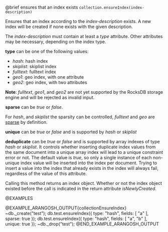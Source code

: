 

@brief ensures that an index exists
`collection.ensureIndex(index-description)`

Ensures that an index according to the *index-description* exists. A
new index will be created if none exists with the given description.

The *index-description* must contain at least a *type* attribute.
Other attributes may be necessary, depending on the index type.

**type** can be one of the following values:
- *hash*: hash index
- *skiplist*: skiplist index
- *fulltext*: fulltext index
- *geo1*: geo index, with one attribute
- *geo2*: geo index, with two attributes

**Note**: *fulltext*, *geo1*, and *geo2* are not yet supported by the RocksDB storage engine and will be rejected as invalid input.

**sparse** can be *true* or *false*.

For *hash*, and *skiplist* the sparsity can be controlled, *fulltext* and *geo*
are [sparse](WhichIndex.md) by definition.

**unique** can be *true* or *false* and is supported by *hash* or *skiplist*

**deduplicate** can be *true* or *false* and is supported by array indexes of
type *hash* or *skiplist*. It controls whether inserting duplicate index values 
from the same document into a unique array index will lead to a unique constraint
error or not. The default value is *true*, so only a single instance of each
non-unique index value will be inserted into the index per document. Trying to
insert a value into the index that already exists in the index will always fail,
regardless of the value of this attribute.

Calling this method returns an index object. Whether or not the index
object existed before the call is indicated in the return attribute
*isNewlyCreated*.

@EXAMPLES

@EXAMPLE_ARANGOSH_OUTPUT{collectionEnsureIndex}
~db._create("test");
db.test.ensureIndex({ type: "hash", fields: [ "a" ], sparse: true });
db.test.ensureIndex({ type: "hash", fields: [ "a", "b" ], unique: true });
~db._drop("test");
@END_EXAMPLE_ARANGOSH_OUTPUT
